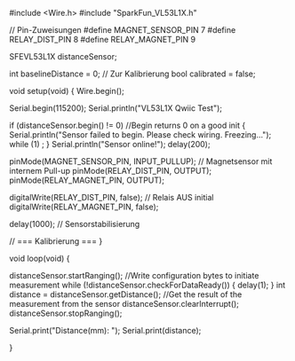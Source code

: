 #include <Wire.h>
#include "SparkFun_VL53L1X.h"

// Pin-Zuweisungen
#define MAGNET_SENSOR_PIN 7
#define RELAY_DIST_PIN 8
#define RELAY_MAGNET_PIN 9

SFEVL53L1X distanceSensor;

int baselineDistance = 0;     // Zur Kalibrierung
bool calibrated = false;

void setup(void)
{
  Wire.begin();

  Serial.begin(115200);
  Serial.println("VL53L1X Qwiic Test");

  if (distanceSensor.begin() != 0) //Begin returns 0 on a good init
  {
    Serial.println("Sensor failed to begin. Please check wiring. Freezing...");
    while (1)
      ;
  }
  Serial.println("Sensor online!");
  delay(200);

  pinMode(MAGNET_SENSOR_PIN, INPUT_PULLUP);  // Magnetsensor mit internem Pull-up
  pinMode(RELAY_DIST_PIN, OUTPUT);
  pinMode(RELAY_MAGNET_PIN, OUTPUT);

  digitalWrite(RELAY_DIST_PIN, false);   // Relais AUS initial
  digitalWrite(RELAY_MAGNET_PIN, false);


  delay(1000); // Sensorstabilisierung

  // === Kalibrierung ===
}

void loop(void)
{

  distanceSensor.startRanging(); //Write configuration bytes to initiate measurement
  while (!distanceSensor.checkForDataReady())
  {
    delay(1);
  }
  int distance = distanceSensor.getDistance(); //Get the result of the measurement from the sensor
  distanceSensor.clearInterrupt();
  distanceSensor.stopRanging();

  Serial.print("Distance(mm): ");
  Serial.print(distance);

}
